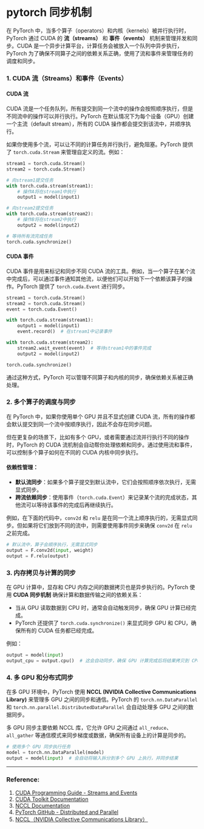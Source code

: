 # pytorch 同步机制

在 PyTorch 中，当多个算子（operators）和内核（kernels）被并行执行时，PyTorch 通过 CUDA 的 **流（streams）** 和 **事件（events）** 机制来管理并发和同步。CUDA 是一个异步计算平台，计算任务会被放入一个队列中异步执行，PyTorch 为了确保不同算子之间的依赖关系正确，使用了流和事件来管理任务的调度和同步。


### 1. **CUDA 流（Streams）和事件（Events）**

#### **CUDA 流**

CUDA 流是一个任务队列，所有提交到同一个流中的操作会按照顺序执行，但是不同流中的操作可以并行执行。PyTorch 在默认情况下为每个设备（GPU）创建一个主流（default stream），所有的 CUDA 操作都会提交到该流中，并顺序执行。

如果你使用多个流，可以让不同的计算任务并行执行，避免阻塞。PyTorch 提供了 `torch.cuda.Stream` 来管理自定义的流。例如：

```python
stream1 = torch.cuda.Stream()
stream2 = torch.cuda.Stream()

# 向stream1提交任务
with torch.cuda.stream(stream1):
    # 操作A将在stream1中执行
    output1 = model(input1)

# 向stream2提交任务
with torch.cuda.stream(stream2):
    # 操作B将在stream2中执行
    output2 = model(input2)

# 等待所有流完成任务
torch.cuda.synchronize()
```

#### **CUDA 事件**

CUDA 事件是用来标记和同步不同 CUDA 流的工具。例如，当一个算子在某个流中完成后，可以通过事件通知其他流，以便他们可以开始下一个依赖该算子的操作。PyTorch 提供了 `torch.cuda.Event` 进行同步。

```python
stream1 = torch.cuda.Stream()
stream2 = torch.cuda.Stream()
event = torch.cuda.Event()

with torch.cuda.stream(stream1):
    output1 = model(input1)
    event.record()  # 在stream1中记录事件

with torch.cuda.stream(stream2):
    stream2.wait_event(event)  # 等待stream1中的事件完成
    output2 = model(input2)

torch.cuda.synchronize()
```

通过这种方式，PyTorch 可以管理不同算子和内核的同步，确保依赖关系被正确处理。

### 2. **多个算子的调度与同步**

在 PyTorch 中，如果你使用单个 GPU 并且不显式创建 CUDA 流，所有的操作都会默认提交到同一个流中按顺序执行，因此不会存在同步问题。

但在更复杂的场景下，比如有多个 GPU，或者需要通过流并行执行不同的操作时，PyTorch 的 CUDA 流机制会自动帮你处理依赖和同步。通过使用流和事件，可以控制多个算子如何在不同的 CUDA 内核中同步执行。

#### 依赖性管理：

* **默认流同步**：如果多个算子提交到默认流中，它们会按照顺序依次执行，无需显式同步。
* **跨流依赖同步**：使用事件（`torch.cuda.Event`）来记录某个流的完成状态，其他流可以等待该事件的完成后再继续执行。

例如，在下面的代码中，`conv2d` 和 `relu` 是在同一个流上顺序执行的，无需显式同步。但如果将它们放到不同的流中，则需要使用事件同步来确保 `conv2d` 在 `relu` 之前完成。

```python
# 默认流中，算子会顺序执行，无需显式同步
output = F.conv2d(input, weight)
output = F.relu(output)
```

### 3. **内存拷贝与计算的同步**

在 GPU 计算中，显存和 CPU 内存之间的数据拷贝也是异步执行的。PyTorch 使用 **CUDA 同步机制** 确保计算和数据传输之间的依赖关系：

* 当从 GPU 读取数据到 CPU 时，通常会自动触发同步，确保 GPU 计算已经完成。
* PyTorch 还提供了 `torch.cuda.synchronize()` 来显式同步 GPU 和 CPU，确保所有的 CUDA 任务都已经完成。

例如：

```python
output = model(input)
output_cpu = output.cpu()  # 这会自动同步，确保 GPU 计算完成后将结果拷贝到 CPU
```

### 4. **多 GPU 和分布式同步**

在多 GPU 环境中，PyTorch 使用 **NCCL (NVIDIA Collective Communications Library)** 来管理多 GPU 之间的同步和通信。PyTorch 的 `torch.nn.DataParallel` 和 `torch.nn.parallel.DistributedDataParallel` 会自动处理多 GPU 之间的数据同步。

多 GPU 同步主要依赖 NCCL 库，它允许 GPU 之间通过 `all_reduce`、`all_gather` 等通信模式来同步梯度或数据，确保所有设备上的计算是同步的。

```python
# 使用多个 GPU 同步执行任务
model = torch.nn.DataParallel(model)
output = model(input)  # 会自动将输入拆分到多个 GPU 上执行，并同步结果
```

---
### **Reference:**

1. [CUDA Programming Guide - Streams and Events](https://docs.nvidia.com/cuda/cuda-c-programming-guide/index.html#streams) 
2. [CUDA Toolkit Documentation](https://docs.nvidia.com/cuda/)
3. [NCCL Documentation](https://developer.nvidia.com/nccl)
4. [PyTorch GitHub - Distributed and Parallel](https://github.com/pytorch/pytorch/tree/master/torch/nn/)
5. [NCCL（NVIDIA Collective Communications Library）](https://docs.nvidia.com/deeplearning/nccl/user-guide/docs/index.html)
